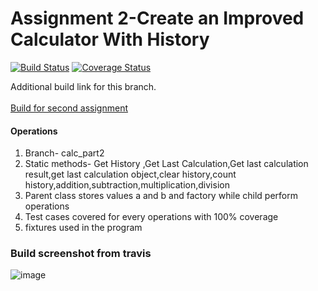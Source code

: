 # Assignment 2-Create an Improved Calculator With History

[![Build Status](https://app.travis-ci.com/njitvjk/calc2.svg?branch=calc_part2)](https://app.travis-ci.com/njitvjk/calc2)
[![Coverage Status](https://coveralls.io/repos/github/njitvjk/calc2/badge.svg?branch=calc_part2)](https://coveralls.io/github/njitvjk/calc2?branch=calc_part2)

Additional build link for this branch.<br/><br/>
[Build for second assignment](https://app.travis-ci.com/github/njitvjk/calc2/builds/241697993)

#### Operations
1. Branch- calc_part2 <br/>
2. Static methods- Get History ,Get Last Calculation,Get last calculation result,get last calculation object,clear history,count  history,addition,subtraction,multiplication,division<br/>
3. Parent class stores values a and b and factory while child perform operations<br/>
4. Test cases covered for every operations with 100% coverage<br/>
5. fixtures used in the program

### Build screenshot from travis 

![image](https://user-images.githubusercontent.com/90334123/142343840-c878a648-26c0-4ee0-842e-df9929eb832c.png)



